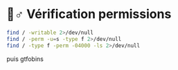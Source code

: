 # 👮♂ Vérification permissions

```bash
find / -writable 2>/dev/null
find / -perm -u=s -type f 2>/dev/null
find / -type f -perm -04000 -ls 2>/dev/null
```

puis gtfobins
